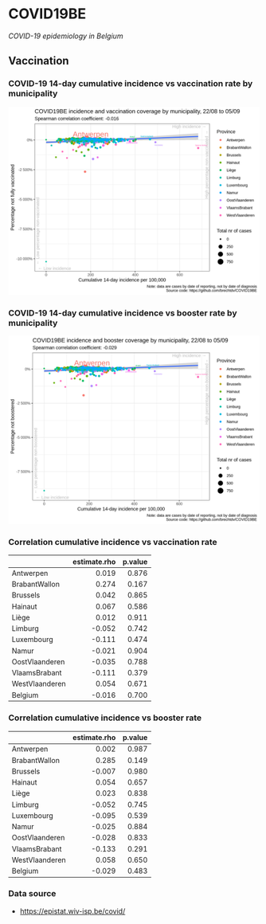 
# COVID19BE

*COVID-19 epidemiology in Belgium*

## Vaccination

### COVID-19 14-day cumulative incidence vs vaccination rate by municipality

![](covid19be-vaccination.png)

### COVID-19 14-day cumulative incidence vs booster rate by municipality

![](covid19be-vaccination-booster.png)

### Correlation cumulative incidence vs vaccination rate

|                | estimate.rho | p.value |
| :------------- | -----------: | ------: |
| Antwerpen      |        0.019 |   0.876 |
| BrabantWallon  |        0.274 |   0.167 |
| Brussels       |        0.042 |   0.865 |
| Hainaut        |        0.067 |   0.586 |
| Liège          |        0.012 |   0.911 |
| Limburg        |      \-0.052 |   0.742 |
| Luxembourg     |      \-0.111 |   0.474 |
| Namur          |      \-0.021 |   0.904 |
| OostVlaanderen |      \-0.035 |   0.788 |
| VlaamsBrabant  |      \-0.111 |   0.379 |
| WestVlaanderen |        0.054 |   0.671 |
| Belgium        |      \-0.016 |   0.700 |

### Correlation cumulative incidence vs booster rate

|                | estimate.rho | p.value |
| :------------- | -----------: | ------: |
| Antwerpen      |        0.002 |   0.987 |
| BrabantWallon  |        0.285 |   0.149 |
| Brussels       |      \-0.007 |   0.980 |
| Hainaut        |        0.054 |   0.657 |
| Liège          |        0.023 |   0.838 |
| Limburg        |      \-0.052 |   0.745 |
| Luxembourg     |      \-0.095 |   0.539 |
| Namur          |      \-0.025 |   0.884 |
| OostVlaanderen |      \-0.028 |   0.833 |
| VlaamsBrabant  |      \-0.133 |   0.291 |
| WestVlaanderen |        0.058 |   0.650 |
| Belgium        |      \-0.029 |   0.483 |

### Data source

  - <https://epistat.wiv-isp.be/covid/>
